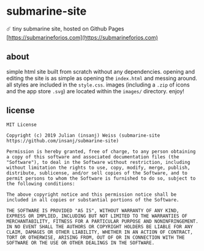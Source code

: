 # submarine-site

☄️ tiny submarine site, hosted on Github Pages [https://submarineforios.com](https://submarineforios.com)

## about

simple html site built from scratch without any dependencies. opening and editing the site is as simple as opening the `index.html` and messing around. all styles are included in the `style.css`. images (including a `.zip` of icons and the app store `.svg`) are located within the `images/` directory. enjoy!

## license

```
MIT License

Copyright (c) 2019 Julian (insanj) Weiss (submarine-site https://github.com/insanj/submarine-site)

Permission is hereby granted, free of charge, to any person obtaining a copy of this software and associated documentation files (the "Software"), to deal in the Software without restriction, including without limitation the rights to use, copy, modify, merge, publish, distribute, sublicense, and/or sell copies of the Software, and to permit persons to whom the Software is furnished to do so, subject to the following conditions:

The above copyright notice and this permission notice shall be included in all copies or substantial portions of the Software.

THE SOFTWARE IS PROVIDED "AS IS", WITHOUT WARRANTY OF ANY KIND, EXPRESS OR IMPLIED, INCLUDING BUT NOT LIMITED TO THE WARRANTIES OF MERCHANTABILITY, FITNESS FOR A PARTICULAR PURPOSE AND NONINFRINGEMENT. IN NO EVENT SHALL THE AUTHORS OR COPYRIGHT HOLDERS BE LIABLE FOR ANY CLAIM, DAMAGES OR OTHER LIABILITY, WHETHER IN AN ACTION OF CONTRACT, TORT OR OTHERWISE, ARISING FROM, OUT OF OR IN CONNECTION WITH THE SOFTWARE OR THE USE OR OTHER DEALINGS IN THE SOFTWARE.
```